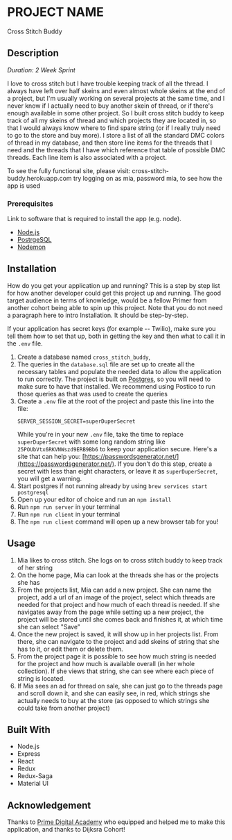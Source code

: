 
# PROJECT NAME
Cross Stitch Buddy

## Description

_Duration: 2 Week Sprint_

I love to cross stitch but I have trouble keeping track of all the thread. I always have left over half skeins and even almost whole skeins at the end of a project, but I'm usually working on several projects at the same time, and I never know if I actually need to buy another skein of thread, or if there's enough available in some other project. So I built cross stitch buddy to keep track of all my skeins of thread and which projects they are located in, so that I would always know where to find spare string (or if I really truly need to go to the store and buy more). I store a list of all the standard DMC colors of thread in my database, and then store line items for the threads that I need and the threads that I have which reference that table of possible DMC threads. Each line item is also associated with a project.

To see the fully functional site, please visit: cross-stitch-buddy.herokuapp.com
try logging on as mia, password mia, to see how the app is used


### Prerequisites

Link to software that is required to install the app (e.g. node).


- [Node.js](https://nodejs.org/en/)
- [PostrgeSQL](https://www.postgresql.org/)
- [Nodemon](https://nodemon.io/)

## Installation

How do you get your application up and running? This is a step by step list for how another developer could get this project up and running. The good target audience in terms of knowledge, would be a fellow Primer from another cohort being able to spin up this project. Note that you do not need a paragraph here to intro Installation. It should be step-by-step.

If your application has secret keys (for example --  Twilio), make sure you tell them how to set that up, both in getting the key and then what to call it in the `.env` file.

1. Create a database named `cross_stitch_buddy`,
2. The queries in the `database.sql` file are set up to create all the necessary tables and populate the needed data to allow the application to run correctly. The project is built on [Postgres](https://www.postgresql.org/download/), so you will need to make sure to have that installed. We recommend using Postico to run those queries as that was used to create the queries
3. Create a `.env` file at the root of the project and paste this line into the file:
    ```
    SERVER_SESSION_SECRET=superDuperSecret
    ```
    While you're in your new `.env` file, take the time to replace `superDuperSecret` with some long random string like `25POUbVtx6RKVNWszd9ERB9Bb6` to keep your application secure. Here's a site that can help you: [https://passwordsgenerator.net/](https://passwordsgenerator.net/). If you don't do this step, create a secret with less than eight characters, or leave it as `superDuperSecret`, you will get a warning.
4. Start postgres if not running already by using `brew services start postgresql`
5. Open up your editor of choice and run an `npm install`
6. Run `npm run server` in your terminal
7. Run `npm run client` in your terminal
8. The `npm run client` command will open up a new browser tab for you!

## Usage

1. Mia likes to cross stitch. She logs on to cross stitch buddy to keep track of her string
2. On the home page, Mia can look at the threads she has or the projects she has
3. From the projects list, Mia can add a new project. She can name the project, add a url of an image of the project, select which threads are needed for that project and how much of each thread is needed. If she navigates away from the page while setting up a new project, the project will be stored until she comes back and finishes it, at which time she can select "Save"
4. Once the new project is saved, it will show up in her projects list. From there, she can navigate to the project and add skeins of string that she has to it, or edit them or delete them.
5. From the project page it is possible to see how much string is needed for the project and how much is available overall (in her whole collection). If she views that string, she can see where each piece of string is located. 
6. If Mia sees an ad for thread on sale, she can just go to the threads page and scroll down it, and she can easily see, in red, which strings she actually needs to buy at the store (as opposed to which strings she could take from another project)


## Built With
- Node.js
- Express
- React
- Redux
- Redux-Saga
- Material UI


## Acknowledgement
Thanks to [Prime Digital Academy](www.primeacademy.io) who equipped and helped me to make this application, and thanks to Dijksra Cohort!

